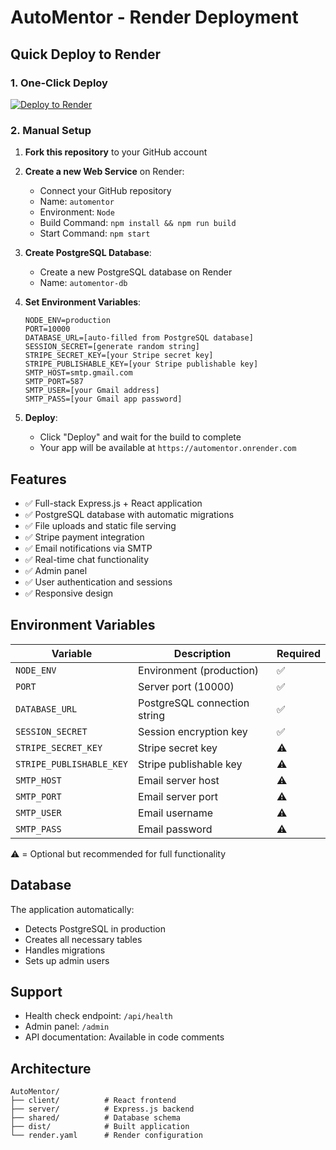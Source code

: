 # AutoMentor - Render Deployment

## Quick Deploy to Render

### 1. One-Click Deploy
[![Deploy to Render](https://render.com/images/deploy-to-render-button.svg)](https://render.com/deploy?repo=YOUR_REPO_URL)

### 2. Manual Setup

1. **Fork this repository** to your GitHub account

2. **Create a new Web Service** on Render:
   - Connect your GitHub repository
   - Name: `automentor`
   - Environment: `Node`
   - Build Command: `npm install && npm run build`
   - Start Command: `npm start`

3. **Create PostgreSQL Database**:
   - Create a new PostgreSQL database on Render
   - Name: `automentor-db`

4. **Set Environment Variables**:
   ```
   NODE_ENV=production
   PORT=10000
   DATABASE_URL=[auto-filled from PostgreSQL database]
   SESSION_SECRET=[generate random string]
   STRIPE_SECRET_KEY=[your Stripe secret key]
   STRIPE_PUBLISHABLE_KEY=[your Stripe publishable key]
   SMTP_HOST=smtp.gmail.com
   SMTP_PORT=587
   SMTP_USER=[your Gmail address]
   SMTP_PASS=[your Gmail app password]
   ```

5. **Deploy**:
   - Click "Deploy" and wait for the build to complete
   - Your app will be available at `https://automentor.onrender.com`

## Features

- ✅ Full-stack Express.js + React application
- ✅ PostgreSQL database with automatic migrations
- ✅ File uploads and static file serving
- ✅ Stripe payment integration
- ✅ Email notifications via SMTP
- ✅ Real-time chat functionality
- ✅ Admin panel
- ✅ User authentication and sessions
- ✅ Responsive design

## Environment Variables

| Variable | Description | Required |
|----------|-------------|----------|
| `NODE_ENV` | Environment (production) | ✅ |
| `PORT` | Server port (10000) | ✅ |
| `DATABASE_URL` | PostgreSQL connection string | ✅ |
| `SESSION_SECRET` | Session encryption key | ✅ |
| `STRIPE_SECRET_KEY` | Stripe secret key | ⚠️ |
| `STRIPE_PUBLISHABLE_KEY` | Stripe publishable key | ⚠️ |
| `SMTP_HOST` | Email server host | ⚠️ |
| `SMTP_PORT` | Email server port | ⚠️ |
| `SMTP_USER` | Email username | ⚠️ |
| `SMTP_PASS` | Email password | ⚠️ |

⚠️ = Optional but recommended for full functionality

## Database

The application automatically:
- Detects PostgreSQL in production
- Creates all necessary tables
- Handles migrations
- Sets up admin users

## Support

- Health check endpoint: `/api/health`
- Admin panel: `/admin`
- API documentation: Available in code comments

## Architecture

```
AutoMentor/
├── client/          # React frontend
├── server/          # Express.js backend
├── shared/          # Database schema
├── dist/            # Built application
└── render.yaml      # Render configuration
```